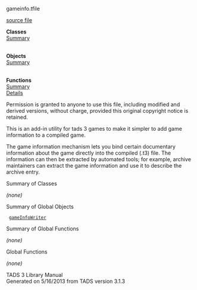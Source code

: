 <span class="title">gameinfo.t</span><span class="type">file</span>

[source file](../source/gameinfo.t.html)

**Classes**  
[Summary](#_ClassSummary_)  
 

**Objects**  
[Summary](#_ObjectSummary_)  
 

**Functions**  
[Summary](#_FunctionSummary_)  
[Details](#_Functions_)

<div class="fdesc">

Permission is granted to anyone to use this file, including modified and
derived versions, without charge, provided this original copyright
notice is retained.

This is an add-in utility for tads 3 games to make it simpler to add
game information to a compiled game.

The game information mechanism lets you bind certain documentary
information about the game directly into the compiled (.t3) file. The
information can then be extracted by automated tools; for example,
archive maintainers can extract the game information and use it to
describe the archive entry.

</div>

<span id="_ClassSummary_"></span>

<div class="mjhd">

<span class="hdln">Summary of Classes</span>  

</div>

*(none)* <span id="_ObjectSummary_"></span>

<div class="mjhd">

<span class="hdln">Summary of Global Objects</span>  

</div>

` `[`gameInfoWriter`](../object/gameInfoWriter.html)`  `
<span id="FunctionSummary_"></span>

<div class="mjhd">

<span class="hdln">Summary of Global Functions</span>  

</div>

*(none)* <span id="_Functions_"></span>

<div class="mjhd">

<span class="hdln">Global Functions</span>  

</div>

*(none)*

<div class="ftr">

TADS 3 Library Manual  
Generated on 5/16/2013 from TADS version 3.1.3

</div>
